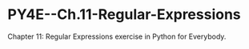 # PY4E--Ch.11-Regular-Expressions
Chapter 11: Regular Expressions exercise in Python for Everybody.
